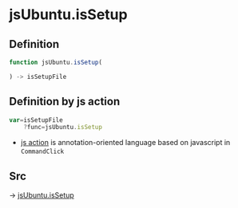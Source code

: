 # jsUbuntu.isSetup

## Definition

```js.js
function jsUbuntu.isSetup(

) -> isSetupFile
```


## Definition by js action

```js.js
var=isSetupFile
	?func=jsUbuntu.isSetup

```

- [js action](#) is annotation-oriented language based on javascript in `CommandClick`



## Src

-> [jsUbuntu.isSetup](https://github.com/puutaro/CommandClick/blob/master/app/src/main/java/com/puutaro/commandclick/fragment_lib/terminal_fragment/js_interface/JsUbuntu.kt#L215)


